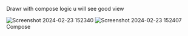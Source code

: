 Drawr with compose logic 
u will see good view 

![Screenshot 2024-02-23 152340](https://github.com/waseem-GitHub-Live/menu/assets/129371314/bbcef743-ec8c-45a0-ace4-c751ca8168d1)
![Screenshot 2024-02-23 152407](https://github.com/waseem-GitHub-Live/menu/assets/129371314/e8da4f4b-dabf-4539-861e-b2348b9620da)
Compose
